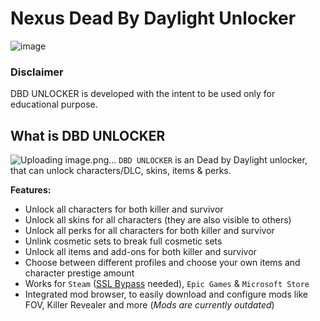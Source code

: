  # Nexus Dead By Daylight Unlocker
 ![image](https://github.com/user-attachments/assets/2bc974d9-d61b-497e-9147-ec701cb12fd6)
 ### Disclaimer
DBD UNLOCKER is developed with the intent to be used only for educational purpose.
## What is DBD UNLOCKER
![Uploading image.png…]()
`DBD UNLOCKER` is an Dead by Daylight unlocker, that can unlock characters/DLC, skins, items & perks.
</div>

**Features:**
- Unlock all characters for both killer and survivor
- Unlock all skins for all characters (they are also visible to others)
- Unlock all perks for all characters for both killer and survivor
- Unlink cosmetic sets to break full cosmetic sets
- Unlock all items and add-ons for both killer and survivor
- Choose between different profiles and choose your own items and character prestige amount
- Works for `Steam` ([SSL Bypass](https://shoppy.gg/@FortniteBurger) needed), `Epic Games` & `Microsoft Store`
- Integrated mod browser, to easily download and configure mods like FOV, Killer Revealer and more (*Mods are currently outdated*)
